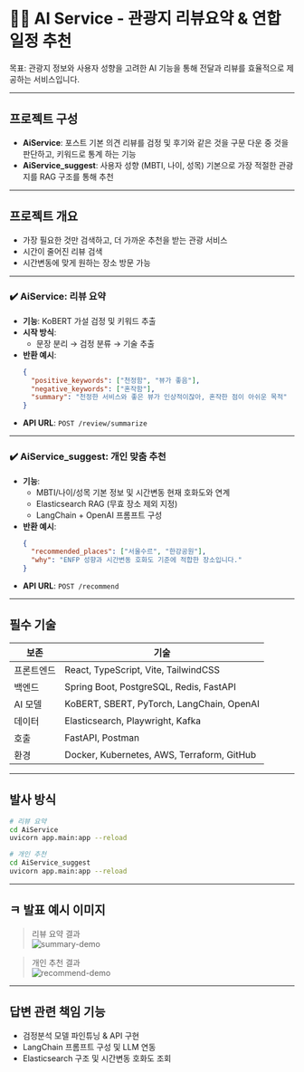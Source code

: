 # 🧑‍📛 AI Service - 관광지 리뷰요약 & 연합 일정 추천

목표: 관광지 정보와 사용자 성향을 고려한 AI 기능을 통해 전달과 리뷰를 효율적으로 제공하는 서비스입니다.

---

## 프로젝트 구성

- **AiService**: 포스트 기본 의견 리뷰를 검정 및 후기와 같은 것을 구문 다운 중 것을 판단하고, 키워드로 통계 하는 기능
- **AiService_suggest**: 사용자 성향 (MBTI, 나이, 성목) 기본으로 가장 적절한 관광지를 RAG 구조를 통해 추천

---

## 프로젝트 개요

- 가장 필요한 것만 검색하고, 더 가까운 추천을 받는 관광 서비스
- 시간이 줄어진 리뷰 검색
- 시간변동에 맞게 원하는 장소 방문 가능

---
### ✔️ AiService: 리뷰 요약

- **기능**: KoBERT 가설 검정 및 키워드 추출
- **시작 방식**:
  - 문장 분리 → 검정 분류 → 기술 추출
- **반환 예시**:
  ```json
  {
    "positive_keywords": ["천정함", "뷰가 좋음"],
    "negative_keywords": ["혼작함"],
    "summary": "천정한 서비스와 좋은 뷰가 인상적이잖아, 혼작한 점이 아쉬운 목적"
  }
  ```
- **API URL**: `POST /review/summarize`

---

### ✔️ AiService_suggest: 개인 맞춤 추천

- **기능**:
  - MBTI/나이/성목 기본 정보 및 시간변동 현재 호화도와 연계
  - Elasticsearch RAG (무효 장소 제외 지정)
  - LangChain + OpenAI 프롬프트 구성
- **반환 예시**:
  ```json
  {
    "recommended_places": ["서울수르", "한강공원"],
    "why": "ENFP 성향과 시간변동 호화도 기준에 적합한 장소입니다."
  }
  ```
- **API URL**: `POST /recommend`

---

## 필수 기술

| 보존 | 기술 |
|--|--|
| 프론트엔드 | React, TypeScript, Vite, TailwindCSS |
| 백엔드 | Spring Boot, PostgreSQL, Redis, FastAPI |
| AI 모델 | KoBERT, SBERT, PyTorch, LangChain, OpenAI |
| 데이터 | Elasticsearch, Playwright, Kafka |
| 호출 | FastAPI, Postman |
| 환경 | Docker, Kubernetes, AWS, Terraform, GitHub |

---

## 발사 방식

```bash
# 리뷰 요약
cd AiService
uvicorn app.main:app --reload

# 개인 추천
cd AiService_suggest
uvicorn app.main:app --reload
```

---

## ㅋ 발표 예시 이미지

> 리뷰 요약 결과  
![summary-demo](images/summary_result.png)

> 개인 추천 결과  
![recommend-demo](images/recommend_result.png)

---

## 답변 관련 책임 기능

- 검정분석 모델 파인튜닝 & API 구현
- LangChain 프롬프트 구성 및 LLM 연동
- Elasticsearch 구조 및 시간변동 호화도 조회

